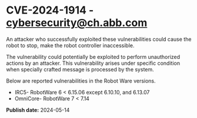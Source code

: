 # CVE-2024-1914 - cybersecurity@ch.abb.com

An attacker who successfully exploited these vulnerabilities could cause the robot to stop, make the robot controller inaccessible.  

The vulnerability could potentially be exploited to perform unauthorized actions by an attacker. This vulnerability arises under specific condition when specially crafted message is processed by the system. 

Below are reported vulnerabilities in the Robot Ware versions. 

* IRC5- RobotWare 6 < 6.15.06 except 6.10.10, and 6.13.07 
* OmniCore- RobotWare 7 < 7.14

**Publish date:** 2024-05-14
